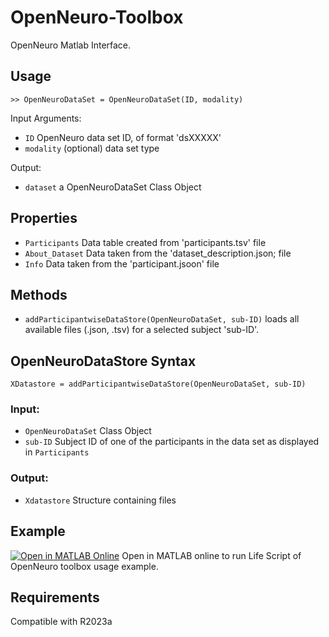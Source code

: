 # OpenNeuro-Toolbox

OpenNeuro Matlab Interface.

## Usage

`>> OpenNeuroDataSet = OpenNeuroDataSet(ID, modality)`

Input Arguments:

- `ID` OpenNeuro data set ID, of format 'dsXXXXX'
- `modality` (optional) data set type

Output:
- `dataset` a OpenNeuroDataSet Class Object

## Properties
- `Participants` Data table created from 'participants.tsv' file
- `About_Dataset` Data taken from the 'dataset_description.json; file
- `Info` Data taken from the 'participant.jsoon' file


## Methods
- `addParticipantwiseDataStore(OpenNeuroDataSet, sub-ID)` loads all available files (.json, .tsv) for a selected subject 'sub-ID'.

## OpenNeuroDataStore Syntax

`XDatastore = addParticipantwiseDataStore(OpenNeuroDataSet, sub-ID)`

### Input:
- `OpenNeuroDataSet` Class Object
- `sub-ID` Subject ID of one of the participants in the data set as displayed in `Participants`

### Output:

- `Xdatastore` Structure containing files 
  
 ## Example

[![Open in MATLAB Online](https://www.mathworks.com/images/responsive/global/open-in-matlab-online.svg)](https://matlab.mathworks.com/open/github/v1?repo=likeajumprope/OpenNEURO-toolbox&file=OpenNeuroDemo.mlx) Open in MATLAB online to run Life Script of OpenNeuro toolbox usage example.

## Requirements
Compatible with R2023a
